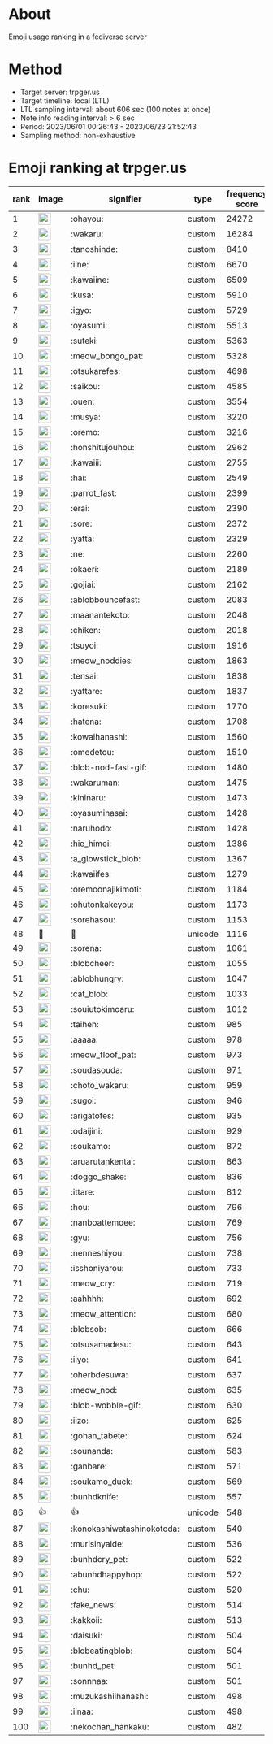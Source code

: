 # About
Emoji usage ranking in a fediverse server

# Method
- Target server: trpger.us
- Target timeline: local (LTL)
- LTL sampling interval: about 606 sec (100 notes at once)
- Note info reading interval: > 6 sec
- Period: 2023/06/01 00:26:43 - 2023/06/23 21:52:43 
- Sampling method: non-exhaustive

# Emoji ranking at trpger.us

|rank|image|signifier|type|frequency score|
|----|----|----|----|----|
|1|<img height="24" src="https://trpger.us/emoji/ohayou.webp">|:ohayou:|custom|24272|
|2|<img height="24" src="https://trpger.us/emoji/wakaru.webp">|:wakaru:|custom|16284|
|3|<img height="24" src="https://trpger.us/emoji/tanoshinde.webp">|:tanoshinde:|custom|8410|
|4|<img height="24" src="https://trpger.us/emoji/iine.webp">|:iine:|custom|6670|
|5|<img height="24" src="https://trpger.us/emoji/kawaiine.webp">|:kawaiine:|custom|6509|
|6|<img height="24" src="https://trpger.us/emoji/kusa.webp">|:kusa:|custom|5910|
|7|<img height="24" src="https://trpger.us/emoji/igyo.webp">|:igyo:|custom|5729|
|8|<img height="24" src="https://trpger.us/emoji/oyasumi.webp">|:oyasumi:|custom|5513|
|9|<img height="24" src="https://trpger.us/emoji/suteki.webp">|:suteki:|custom|5363|
|10|<img height="24" src="https://trpger.us/emoji/meow_bongo_pat.webp">|:meow_bongo_pat:|custom|5328|
|11|<img height="24" src="https://trpger.us/emoji/otsukarefes.webp">|:otsukarefes:|custom|4698|
|12|<img height="24" src="https://trpger.us/emoji/saikou.webp">|:saikou:|custom|4585|
|13|<img height="24" src="https://trpger.us/emoji/ouen.webp">|:ouen:|custom|3554|
|14|<img height="24" src="https://trpger.us/emoji/musya.webp">|:musya:|custom|3220|
|15|<img height="24" src="https://trpger.us/emoji/oremo.webp">|:oremo:|custom|3216|
|16|<img height="24" src="https://trpger.us/emoji/honshitujouhou.webp">|:honshitujouhou:|custom|2962|
|17|<img height="24" src="https://trpger.us/emoji/kawaiii.webp">|:kawaiii:|custom|2755|
|18|<img height="24" src="https://trpger.us/emoji/hai.webp">|:hai:|custom|2549|
|19|<img height="24" src="https://trpger.us/emoji/parrot_fast.webp">|:parrot_fast:|custom|2399|
|20|<img height="24" src="https://trpger.us/emoji/erai.webp">|:erai:|custom|2390|
|21|<img height="24" src="https://trpger.us/emoji/sore.webp">|:sore:|custom|2372|
|22|<img height="24" src="https://trpger.us/emoji/yatta.webp">|:yatta:|custom|2329|
|23|<img height="24" src="https://trpger.us/emoji/ne.webp">|:ne:|custom|2260|
|24|<img height="24" src="https://trpger.us/emoji/okaeri.webp">|:okaeri:|custom|2189|
|25|<img height="24" src="https://trpger.us/emoji/gojiai.webp">|:gojiai:|custom|2162|
|26|<img height="24" src="https://trpger.us/emoji/ablobbouncefast.webp">|:ablobbouncefast:|custom|2083|
|27|<img height="24" src="https://trpger.us/emoji/maanantekoto.webp">|:maanantekoto:|custom|2048|
|28|<img height="24" src="https://trpger.us/emoji/chiken.webp">|:chiken:|custom|2018|
|29|<img height="24" src="https://trpger.us/emoji/tsuyoi.webp">|:tsuyoi:|custom|1916|
|30|<img height="24" src="https://trpger.us/emoji/meow_noddies.webp">|:meow_noddies:|custom|1863|
|31|<img height="24" src="https://trpger.us/emoji/tensai.webp">|:tensai:|custom|1838|
|32|<img height="24" src="https://trpger.us/emoji/yattare.webp">|:yattare:|custom|1837|
|33|<img height="24" src="https://trpger.us/emoji/koresuki.webp">|:koresuki:|custom|1770|
|34|<img height="24" src="https://trpger.us/emoji/hatena.webp">|:hatena:|custom|1708|
|35|<img height="24" src="https://trpger.us/emoji/kowaihanashi.webp">|:kowaihanashi:|custom|1560|
|36|<img height="24" src="https://trpger.us/emoji/omedetou.webp">|:omedetou:|custom|1510|
|37|<img height="24" src="https://trpger.us/emoji/blob-nod-fast-gif.webp">|:blob-nod-fast-gif:|custom|1480|
|38|<img height="24" src="https://trpger.us/emoji/wakaruman.webp">|:wakaruman:|custom|1475|
|39|<img height="24" src="https://trpger.us/emoji/kininaru.webp">|:kininaru:|custom|1473|
|40|<img height="24" src="https://trpger.us/emoji/oyasuminasai.webp">|:oyasuminasai:|custom|1428|
|41|<img height="24" src="https://trpger.us/emoji/naruhodo.webp">|:naruhodo:|custom|1428|
|42|<img height="24" src="https://trpger.us/emoji/hie_himei.webp">|:hie_himei:|custom|1386|
|43|<img height="24" src="https://trpger.us/emoji/a_glowstick_blob.webp">|:a_glowstick_blob:|custom|1367|
|44|<img height="24" src="https://trpger.us/emoji/kawaiifes.webp">|:kawaiifes:|custom|1279|
|45|<img height="24" src="https://trpger.us/emoji/oremoonajikimoti.webp">|:oremoonajikimoti:|custom|1184|
|46|<img height="24" src="https://trpger.us/emoji/ohutonkakeyou.webp">|:ohutonkakeyou:|custom|1173|
|47|<img height="24" src="https://trpger.us/emoji/sorehasou.webp">|:sorehasou:|custom|1153|
|48|🍮|🍮|unicode|1116|
|49|<img height="24" src="https://trpger.us/emoji/sorena.webp">|:sorena:|custom|1061|
|50|<img height="24" src="https://trpger.us/emoji/blobcheer.webp">|:blobcheer:|custom|1055|
|51|<img height="24" src="https://trpger.us/emoji/ablobhungry.webp">|:ablobhungry:|custom|1047|
|52|<img height="24" src="https://trpger.us/emoji/cat_blob.webp">|:cat_blob:|custom|1033|
|53|<img height="24" src="https://trpger.us/emoji/souiutokimoaru.webp">|:souiutokimoaru:|custom|1012|
|54|<img height="24" src="https://trpger.us/emoji/taihen.webp">|:taihen:|custom|985|
|55|<img height="24" src="https://trpger.us/emoji/aaaaa.webp">|:aaaaa:|custom|978|
|56|<img height="24" src="https://trpger.us/emoji/meow_floof_pat.webp">|:meow_floof_pat:|custom|973|
|57|<img height="24" src="https://trpger.us/emoji/soudasouda.webp">|:soudasouda:|custom|971|
|58|<img height="24" src="https://trpger.us/emoji/choto_wakaru.webp">|:choto_wakaru:|custom|959|
|59|<img height="24" src="https://trpger.us/emoji/sugoi.webp">|:sugoi:|custom|946|
|60|<img height="24" src="https://trpger.us/emoji/arigatofes.webp">|:arigatofes:|custom|935|
|61|<img height="24" src="https://trpger.us/emoji/odaijini.webp">|:odaijini:|custom|929|
|62|<img height="24" src="https://trpger.us/emoji/soukamo.webp">|:soukamo:|custom|872|
|63|<img height="24" src="https://trpger.us/emoji/aruarutankentai.webp">|:aruarutankentai:|custom|863|
|64|<img height="24" src="https://trpger.us/emoji/doggo_shake.webp">|:doggo_shake:|custom|836|
|65|<img height="24" src="https://trpger.us/emoji/ittare.webp">|:ittare:|custom|812|
|66|<img height="24" src="https://trpger.us/emoji/hou.webp">|:hou:|custom|796|
|67|<img height="24" src="https://trpger.us/emoji/nanboattemoee.webp">|:nanboattemoee:|custom|769|
|68|<img height="24" src="https://trpger.us/emoji/gyu.webp">|:gyu:|custom|756|
|69|<img height="24" src="https://trpger.us/emoji/nenneshiyou.webp">|:nenneshiyou:|custom|738|
|70|<img height="24" src="https://trpger.us/emoji/isshoniyarou.webp">|:isshoniyarou:|custom|733|
|71|<img height="24" src="https://trpger.us/emoji/meow_cry.webp">|:meow_cry:|custom|719|
|72|<img height="24" src="https://trpger.us/emoji/aahhhh.webp">|:aahhhh:|custom|692|
|73|<img height="24" src="https://trpger.us/emoji/meow_attention.webp">|:meow_attention:|custom|680|
|74|<img height="24" src="https://trpger.us/emoji/blobsob.webp">|:blobsob:|custom|666|
|75|<img height="24" src="https://trpger.us/emoji/otsusamadesu.webp">|:otsusamadesu:|custom|643|
|76|<img height="24" src="https://trpger.us/emoji/iiyo.webp">|:iiyo:|custom|641|
|77|<img height="24" src="https://trpger.us/emoji/oherbdesuwa.webp">|:oherbdesuwa:|custom|637|
|78|<img height="24" src="https://trpger.us/emoji/meow_nod.webp">|:meow_nod:|custom|635|
|79|<img height="24" src="https://trpger.us/emoji/blob-wobble-gif.webp">|:blob-wobble-gif:|custom|630|
|80|<img height="24" src="https://trpger.us/emoji/iizo.webp">|:iizo:|custom|625|
|81|<img height="24" src="https://trpger.us/emoji/gohan_tabete.webp">|:gohan_tabete:|custom|624|
|82|<img height="24" src="https://trpger.us/emoji/sounanda.webp">|:sounanda:|custom|583|
|83|<img height="24" src="https://trpger.us/emoji/ganbare.webp">|:ganbare:|custom|571|
|84|<img height="24" src="https://trpger.us/emoji/soukamo_duck.webp">|:soukamo_duck:|custom|569|
|85|<img height="24" src="https://trpger.us/emoji/bunhdknife.webp">|:bunhdknife:|custom|557|
|86|👍|👍|unicode|548|
|87|<img height="24" src="https://trpger.us/emoji/konokashiwatashinokotoda.webp">|:konokashiwatashinokotoda:|custom|540|
|88|<img height="24" src="https://trpger.us/emoji/murisinyaide.webp">|:murisinyaide:|custom|536|
|89|<img height="24" src="https://trpger.us/emoji/bunhdcry_pet.webp">|:bunhdcry_pet:|custom|522|
|90|<img height="24" src="https://trpger.us/emoji/abunhdhappyhop.webp">|:abunhdhappyhop:|custom|522|
|91|<img height="24" src="https://trpger.us/emoji/chu.webp">|:chu:|custom|520|
|92|<img height="24" src="https://trpger.us/emoji/fake_news.webp">|:fake_news:|custom|514|
|93|<img height="24" src="https://trpger.us/emoji/kakkoii.webp">|:kakkoii:|custom|513|
|94|<img height="24" src="https://trpger.us/emoji/daisuki.webp">|:daisuki:|custom|504|
|95|<img height="24" src="https://trpger.us/emoji/blobeatingblob.webp">|:blobeatingblob:|custom|504|
|96|<img height="24" src="https://trpger.us/emoji/bunhd_pet.webp">|:bunhd_pet:|custom|501|
|97|<img height="24" src="https://trpger.us/emoji/sonnnaa.webp">|:sonnnaa:|custom|501|
|98|<img height="24" src="https://trpger.us/emoji/muzukashiihanashi.webp">|:muzukashiihanashi:|custom|498|
|99|<img height="24" src="https://trpger.us/emoji/iinaa.webp">|:iinaa:|custom|498|
|100|<img height="24" src="https://trpger.us/emoji/nekochan_hankaku.webp">|:nekochan_hankaku:|custom|482|
